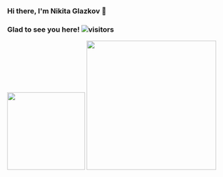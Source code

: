 ### Hi there, I'm Nikita Glazkov 👋

### Glad to see you here! ![visitors](https://visitor-badge.glitch.me/badge?page_id=Glazkoff.Glazkoff)

<img height="180em" src="https://github-readme-stats.vercel.app/api?username=Glazkoff&show_icons=true&hide_border=true&&count_private=true&include_all_commits=true" />

<img height="300em" src="https://github-readme-stats.vercel.app/api/top-langs/?username=Glazkoff&show_icons=true&hide_border=true&&count_private=true&include_all_commits=true" />

<!--
**Glazkoff/Glazkoff** is a ✨ _special_ ✨ repository because its `README.md` (this file) appears on your GitHub profile.

Here are some ideas to get you started:

- 🔭 I’m currently working on ...
- 🌱 I’m currently learning ...
- 👯 I’m looking to collaborate on ...
- 🤔 I’m looking for help with ...
- 💬 Ask me about ...
- 📫 How to reach me: ...
- 😄 Pronouns: ...
- ⚡ Fun fact: ...
-->
